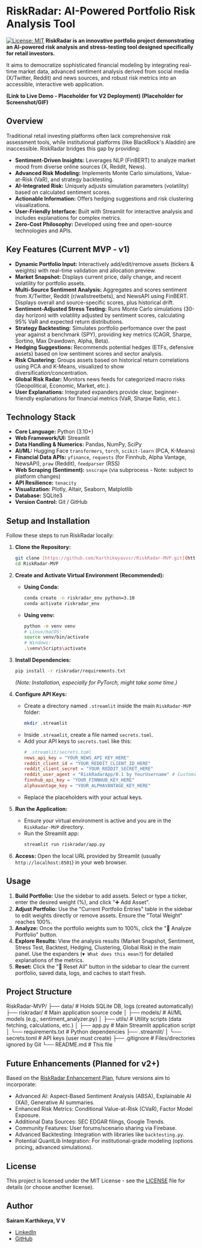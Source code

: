 # RiskRadar: AI-Powered Portfolio Risk Analysis Tool

[![License: MIT](https://img.shields.io/badge/License-MIT-yellow.svg)](https://opensource.org/licenses/MIT) **RiskRadar is an innovative portfolio project demonstrating an AI-powered risk analysis and stress-testing tool designed specifically for retail investors.**

It aims to democratize sophisticated financial modeling by integrating real-time market data, advanced sentiment analysis derived from social media (X/Twitter, Reddit) and news sources, and robust risk metrics into an accessible, interactive web application.

**(Link to Live Demo - Placeholder for V2 Deployment)**
**(Placeholder for Screenshot/GIF)**
## Overview

Traditional retail investing platforms often lack comprehensive risk assessment tools, while institutional platforms (like BlackRock's Aladdin) are inaccessible. RiskRadar bridges this gap by providing:

* **Sentiment-Driven Insights:** Leverages NLP (FinBERT) to analyze market mood from diverse online sources (X, Reddit, News).
* **Advanced Risk Modeling:** Implements Monte Carlo simulations, Value-at-Risk (VaR), and strategy backtesting.
* **AI-Integrated Risk:** Uniquely adjusts simulation parameters (volatility) based on calculated sentiment scores.
* **Actionable Information:** Offers hedging suggestions and risk clustering visualizations.
* **User-Friendly Interface:** Built with Streamlit for interactive analysis and includes explanations for complex metrics.
* **Zero-Cost Philosophy:** Developed using free and open-source technologies and APIs.

## Key Features (Current MVP - v1)

* **Dynamic Portfolio Input:** Interactively add/edit/remove assets (tickers & weights) with real-time validation and allocation preview.
* **Market Snapshot:** Displays current price, daily change, and recent volatility for portfolio assets.
* **Multi-Source Sentiment Analysis:** Aggregates and scores sentiment from X/Twitter, Reddit (r/wallstreetbets), and NewsAPI using FinBERT. Displays overall and source-specific scores, plus historical drift.
* **Sentiment-Adjusted Stress Testing:** Runs Monte Carlo simulations (30-day horizon) with volatility adjusted by sentiment scores, calculating 95% VaR and expected return distributions.
* **Strategy Backtesting:** Simulates portfolio performance over the past year against a benchmark (SPY), providing key metrics (CAGR, Sharpe, Sortino, Max Drawdown, Alpha, Beta).
* **Hedging Suggestions:** Recommends potential hedges (ETFs, defensive assets) based on low sentiment scores and sector analysis.
* **Risk Clustering:** Groups assets based on historical return correlations using PCA and K-Means, visualized to show diversification/concentration.
* **Global Risk Radar:** Monitors news feeds for categorized macro risks (Geopolitical, Economic, Market, etc.).
* **User Explanations:** Integrated expanders provide clear, beginner-friendly explanations for financial metrics (VaR, Sharpe Ratio, etc.).

## Technology Stack

* **Core Language:** Python (3.10+)
* **Web Framework/UI:** Streamlit
* **Data Handling & Numerics:** Pandas, NumPy, SciPy
* **AI/ML:** Hugging Face `transformers`, `torch`, `scikit-learn` (PCA, K-Means)
* **Financial Data APIs:** `yfinance`, `requests` (for Finnhub, Alpha Vantage, NewsAPI), `praw` (Reddit), `feedparser` (RSS)
* **Web Scraping (Sentiment):** `snscrape` (via subprocess - Note: subject to platform changes)
* **API Resilience:** `tenacity`
* **Visualization:** Plotly, Altair, Seaborn, Matplotlib
* **Database:** SQLite3
* **Version Control:** Git / GitHub

## Setup and Installation

Follow these steps to run RiskRadar locally:

1.  **Clone the Repository:**
    ```bash
    git clone [https://github.com/Karthikeyavvsr/RiskRadar-MVP.git](https://github.com/Karthikeyavvsr/RiskRadar-MVP.git) # Replace with your repo URL if different
    cd RiskRadar-MVP
    ```

2.  **Create and Activate Virtual Environment (Recommended):**
    * **Using Conda:**
        ```bash
        conda create -n riskradar_env python=3.10
        conda activate riskradar_env
        ```
    * **Using venv:**
        ```bash
        python -m venv venv
        # Linux/macOS:
        source venv/bin/activate
        # Windows:
        .\venv\Scripts\activate
        ```

3.  **Install Dependencies:**
    ```bash
    pip install -r riskradar/requirements.txt
    ```
    *(Note: Installation, especially for PyTorch, might take some time.)*

4.  **Configure API Keys:**
    * Create a directory named `.streamlit` inside the main `RiskRadar-MVP` folder:
        ```bash
        mkdir .streamlit
        ```
    * Inside `.streamlit`, create a file named `secrets.toml`.
    * Add your API keys to `secrets.toml` like this:
        ```toml
        # .streamlit/secrets.toml
        news_api_key = "YOUR_NEWS_API_KEY_HERE"
        reddit_client_id = "YOUR_REDDIT_CLIENT_ID_HERE"
        reddit_client_secret = "YOUR_REDDIT_SECRET_HERE"
        reddit_user_agent = "RiskRadarApp/0.1 by YourUsername" # Customize if needed
        finnhub_api_key = "YOUR_FINNHUB_KEY_HERE"
        alphavantage_key = "YOUR_ALPHAVANTAGE_KEY_HERE"
        ```
    * Replace the placeholders with your actual keys.

5.  **Run the Application:**
    * Ensure your virtual environment is active and you are in the `RiskRadar-MVP` directory.
    * Run the Streamlit app:
        ```bash
        streamlit run riskradar/app.py
        ```

6.  **Access:** Open the local URL provided by Streamlit (usually `http://localhost:8501`) in your web browser.

## Usage

1.  **Build Portfolio:** Use the sidebar to add assets. Select or type a ticker, enter the desired weight (%), and click "➕ Add Asset".
2.  **Adjust Portfolio:** Use the "Current Portfolio Entries" table in the sidebar to edit weights directly or remove assets. Ensure the "Total Weight" reaches 100%.
3.  **Analyze:** Once the portfolio weights sum to 100%, click the "🚀 Analyze Portfolio" button.
4.  **Explore Results:** View the analysis results (Market Snapshot, Sentiment, Stress Test, Backtest, Hedging, Clustering, Global Risk) in the main panel. Use the expanders (`▼ What does this mean?`) for detailed explanations of the metrics.
5.  **Reset:** Click the "🔄 Reset All" button in the sidebar to clear the current portfolio, saved data, logs, and caches to start fresh.

## Project Structure
RiskRadar-MVP/
├── data/                 # Holds SQLite DB, logs (created automatically)
├── riskradar/            # Main application source code
│   ├── models/           # AI/ML models (e.g., sentiment_analyzer.py)
│   ├── utils/            # Utility scripts (data fetching, calculations, etc.)
│   ├── app.py            # Main Streamlit application script
│   └── requirements.txt  # Python dependencies
├── .streamlit/
│   └── secrets.toml      # API keys (user must create)
├── .gitignore            # Files/directories ignored by Git
└── README.md             # This file

## Future Enhancements (Planned for v2+)

Based on the [RiskRadar Enhancement Plan](link_to_enhancement_plan_doc_or_wiki), future versions aim to incorporate:

* Advanced AI: Aspect-Based Sentiment Analysis (ABSA), Explainable AI (XAI), Generative AI summaries.
* Enhanced Risk Metrics: Conditional Value-at-Risk (CVaR), Factor Model Exposure.
* Additional Data Sources: SEC EDGAR filings, Google Trends.
* Community Features: User forums/scenario sharing via Firebase.
* Advanced Backtesting: Integration with libraries like `backtesting.py`.
* Potential QuantLib Integration: For institutional-grade modeling (options pricing, advanced simulations).


## License

This project is licensed under the MIT License - see the [LICENSE](LICENSE) file for details (or choose another license).



## Author

**Sairam Karthikeya, V V**

* [LinkedIn](https://www.linkedin.com/in/vvsrk1117/)
* [GitHub](https://github.com/Karthikeyavvsr)
